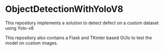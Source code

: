 # ObjectDetectionWithYoloV8
This repository implements a solution to detect defect on a custom dataset using Yolo-v8

This repository also contains a Flask and TKinter based GUIs to test the model on custom images.

